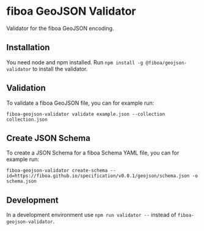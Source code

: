 # fiboa GeoJSON Validator

Validator for the fiboa GeoJSON encoding.

## Installation

You need node and npm installed. 
Run `npm install -g @fiboa/geojson-validator` to install the validator.

## Validation

To validate a fiboa GeoJSON file, you can for example run:

`fiboa-geojson-validator validate example.json --collection collection.json`

## Create JSON Schema

To create a JSON Schema for a fiboa Schema YAML file, you can for example run:

`fiboa-geojson-validator create-schema --id=https://fiboa.github.io/specification/v0.0.1/geojson/schema.json -o schema.json`

## Development

In a development environment use `npm run validator --` instead of `fiboa-geojson-validator`.

